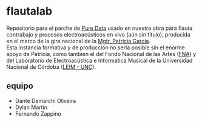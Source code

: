 # flautalab

Repositorio para el parche de [Pure Data](https://github.com/pure-data/pure-data) usado en nuestra obra para flauta contrabajo y procesos electroacústicos en vivo (aún sin título), producida en el marco de la gira nacional de la [Mgtr. Patricia García](http://patriciagarcia.com.ar/).  
Esta instancia formativa y de producción no sería posible sin el enorme apoyo de Patricia, como también el del Fondo Nacional de las Artes ([FNA](https://fnartes.gob.ar/)) y del Laboratorio de Electroacústica e Informática Musical de la Universidad Nacional de Córdoba ([LEIM - UNC](https://artes.unc.edu.ar/centros/centros-de-transferencia/laboratorio-de-electroacustica-e-informatica-musical-l-e-i-m/)).

## equipo

- Dante Demarchi Oliveira  
- Dylan Martin  
- Fernando Zappino
